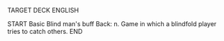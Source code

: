 TARGET DECK
ENGLISH

START
Basic
Blind man's buff
Back: n. Game in which a blindfold player tries to catch others.
END
